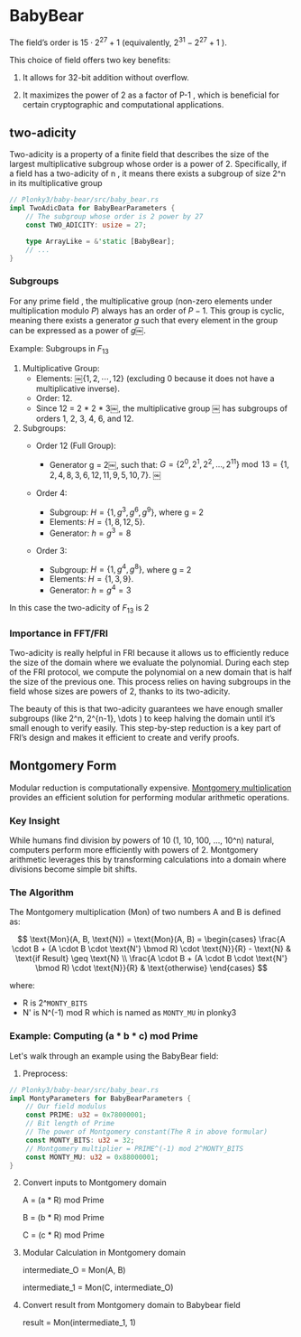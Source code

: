# BabyBear

The field’s order is  $15 \cdot 2^{27} + 1$ (equivalently,  $2^{31} - 2^{27} + 1$ ).

This choice of field offers two key benefits:

1.	It allows for 32-bit addition without overflow.

2.	It maximizes the power of 2 as a factor of  P-1 , which is beneficial for certain cryptographic and computational applications.

## two-adicity

Two-adicity is a property of a finite field that describes the size of the largest multiplicative subgroup whose order is a power of 2. Specifically, if a field has a two-adicity of  n , it means there exists a subgroup of size  2^n  in its multiplicative group

```rust
// Plonky3/baby-bear/src/baby_bear.rs
impl TwoAdicData for BabyBearParameters {
    // The subgroup whose order is 2 power by 27
    const TWO_ADICITY: usize = 27;

    type ArrayLike = &'static [BabyBear];
    // ...
}
```

### Subgroups

For any prime field , the multiplicative group (non-zero elements under multiplication modulo $P$) always has an order of $P - 1$. This group is cyclic, meaning there exists a generator $g$ such that every element in the group can be expressed as a power of $g$￼.

Example: Subgroups in $F_{13}$

1.	Multiplicative Group:
    - Elements: ￼$\{1, 2, \cdots, 12\}$ (excluding 0 because it does not have a multiplicative inverse).
	- Order: 12.
	- Since 12 = 2 * 2 * 3￼, the multiplicative group ￼ has subgroups of orders 1, 2, 3, 4, 6, and 12.
2.	Subgroups:
	- Order 12 (Full Group):
    	- Generator g = 2￼, such that: $G=\{2^0,2^1,2^2,...,2^{11}\}\bmod13=\{1,2,4,8,3,6,12,11,9,5,10,7\}.$
￼
	- Order 4:
    	- Subgroup: $H=\{1,g^3,g^6,g^9\},$ where g = 2
    	- Elements: $H=\{1,8,12,5\}.$
    	- Generator: $h = g^3 = 8$

  	- Order 3:
    	- Subgroup: $H=\{1,g^4,g^8\},$ where g = 2
    	- Elements: $H=\{1, 3, 9\}.$
    	- Generator: $h = g^4 = 3$

In this case the two-adicity of $F_{13}$ is 2

### Importance in FFT/FRI

Two-adicity is really helpful in FRI because it allows us to efficiently reduce the size of the domain where we evaluate the polynomial. During each step of the FRI protocol, we compute the polynomial on a new domain that is half the size of the previous one. This process relies on having subgroups in the field whose sizes are powers of 2, thanks to its two-adicity.

The beauty of this is that two-adicity guarantees we have enough smaller subgroups (like  2^n, 2^{n-1}, \dots ) to keep halving the domain until it’s small enough to verify easily. This step-by-step reduction is a key part of FRI’s design and makes it efficient to create and verify proofs.

## Montgomery Form

Modular reduction is computationally expensive. [Montgomery multiplication]((https://en.wikipedia.org/wiki/Montgomery_modular_multiplication)) provides an efficient solution for performing modular arithmetic operations.

### Key Insight
While humans find division by powers of 10 (1, 10, 100, ..., 10^n) natural, computers perform more efficiently with powers of 2. Montgomery arithmetic leverages this by transforming calculations into a domain where divisions become simple bit shifts.

### The Algorithm
The Montgomery multiplication (Mon) of two numbers A and B is defined as:

$$
\text{Mon}(A, B, \text{N}) = \text{Mon}(A, B) = 
\begin{cases}
\frac{A \cdot B + (A \cdot B \cdot \text{N'} \bmod R) \cdot \text{N}}{R} - \text{N} & \text{if Result} \geq \text{N} \\
\frac{A \cdot B + (A \cdot B \cdot \text{N'} \bmod R) \cdot \text{N}}{R} & \text{otherwise}
\end{cases}
$$

where:
- R is 2^`MONTY_BITS`
- N' is N^(-1) mod R which is named as `MONTY_MU` in plonky3

### Example: Computing (a * b * c) mod Prime

Let's walk through an example using the BabyBear field:

1. Preprocess:
```rust
// Plonky3/baby-bear/src/baby_bear.rs
impl MontyParameters for BabyBearParameters {
    // Our field modulus
    const PRIME: u32 = 0x78000001;
    // Bit length of Prime
    // The power of Montgomery constant(The R in above formular)
    const MONTY_BITS: u32 = 32;
    // Montgomery multiplier = PRIME^(-1) mod 2^MONTY_BITS
    const MONTY_MU: u32 = 0x88000001;
}
```

2. Convert inputs to Montgomery domain

    A = (a * R) mod Prime

    B = (b * R) mod Prime

    C = (c * R) mod Prime


3. Modular Calculation in Montgomery domain

    intermediate_O = Mon(A, B)

    intermediate_1 = Mon(C, intermediate_O)

4. Convert result from Montgomery domain to Babybear field

    result = Mon(intermediate_1, 1)
